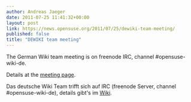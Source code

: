 ```yaml
---
author: Andreas Jaeger
date: 2011-07-25 11:41:32+00:00
layout: post
link: https://news.opensuse.org/2011/07/25/dewiki-team-meeting/
published: false
title: "DEWIKI team meeting"
---
```

The German Wiki team meeting is on freenode IRC, channel #opensuse-wiki-de.

Details at the [meeting page](http://dewiki.opensuse.org/openSUSE:Wiki_Meeting).

Das deutsche Wiki Team trifft sich auf IRC (freenode Server, channel #opensuse-wiki-de), details gibt's im [Wiki](http://dewiki.opensuse.org/openSUSE:Wiki_Meeting).		
